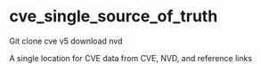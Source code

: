 # cve_single_source_of_truth

Git clone cve v5 
download nvd

A single location for CVE data from CVE, NVD, and reference links
